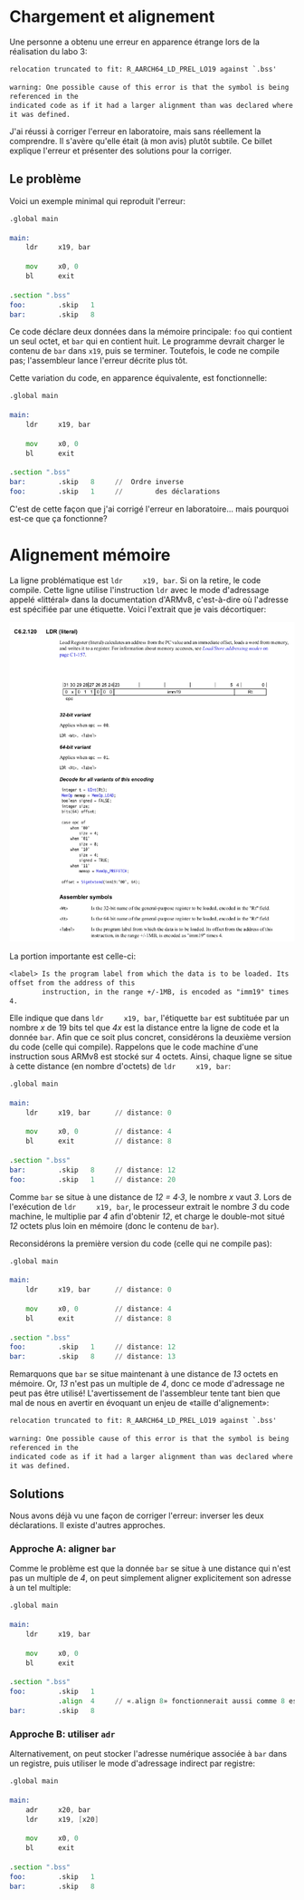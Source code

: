 # Chargement et alignement

Une personne a obtenu une erreur en apparence étrange lors de la réalisation du labo 3:

```
relocation truncated to fit: R_AARCH64_LD_PREL_LO19 against `.bss'

warning: One possible cause of this error is that the symbol is being referenced in the
indicated code as if it had a larger alignment than was declared where it was defined.
```

J'ai réussi à corriger l'erreur en laboratoire, mais sans réellement la comprendre.
Il s'avère qu'elle était (à mon avis) plutôt subtile. Ce billet explique l'erreur
et présenter des solutions pour la corriger.

## Le problème

Voici un exemple minimal qui reproduit l'erreur:

```asm
.global main

main:
    ldr     x19, bar

    mov     x0, 0
    bl      exit

.section ".bss"
foo:        .skip   1
bar:        .skip   8
```

Ce code déclare deux données dans la mémoire principale: ```foo``` qui
contient un seul octet, et ```bar``` qui en contient huit. Le programme
devrait charger le contenu de ```bar``` dans ```x19```,
puis se terminer. Toutefois, le code ne compile pas; l'assembleur lance
l'erreur décrite plus tôt.

Cette variation du code, en apparence équivalente, est fonctionnelle:

```asm
.global main

main:
    ldr     x19, bar

    mov     x0, 0
    bl      exit

.section ".bss"
bar:        .skip   8     //  Ordre inverse 
foo:        .skip   1     //        des déclarations
```

C'est de cette façon que j'ai corrigé l'erreur en laboratoire...
mais pourquoi est-ce que ça fonctionne?

# Alignement mémoire

La ligne problématique est ```ldr     x19, bar```. Si on la retire,
le code compile. Cette ligne utilise l'instruction ```ldr``` avec
le mode d'adressage appelé «littéral» dans la documentation d'ARMv8,
c'est-à-dire où l'adresse est spécifiée par une étiquette. Voici
l'extrait que je vais décortiquer:

<img src="./img/ldr.png" alt="Documentation de ldr" width="600"/>

La portion importante est celle-ci:

```
<label> Is the program label from which the data is to be loaded. Its offset from the address of this
        instruction, in the range +/-1MB, is encoded as "imm19" times 4.
```

Elle indique que dans ```ldr     x19, bar```, l'étiquette ```bar``` est subtituée
par un nombre _x_ de 19 bits tel que _4x_ est la distance entre la ligne
de code et la donnée ```bar```. Afin que ce soit plus concret, considérons la
deuxième version du code (celle qui compile). Rappelons que le code machine d'une instruction sous ARMv8
est stocké sur 4 octets. Ainsi, chaque ligne se situe à cette distance (en nombre
d'octets) de ```ldr     x19, bar```:

```asm
.global main

main:
    ldr     x19, bar      // distance: 0

    mov     x0, 0         // distance: 4
    bl      exit          // distance: 8

.section ".bss"
bar:        .skip   8     // distance: 12
foo:        .skip   1     // distance: 20 
```

Comme ```bar``` se situe à une distance de _12 = 4·3_, le nombre _x_ vaut _3_.
Lors de l'exécution de ```ldr     x19, bar```, le processeur extrait le nombre _3_
du code machine, le multiplie par _4_ afin d'obtenir _12_, et charge le double-mot
situé _12_ octets plus loin en mémoire (donc le contenu de ```bar```).

Reconsidérons la première version du code (celle qui ne compile pas):

```asm
.global main

main:
    ldr     x19, bar      // distance: 0

    mov     x0, 0         // distance: 4
    bl      exit          // distance: 8

.section ".bss"
foo:        .skip   1     // distance: 12
bar:        .skip   8     // distance: 13
```

Remarquons que ```bar``` se situe maintenant à une distance de _13_ octets en mémoire.
Or, _13_ n'est pas un multiple de _4_, donc ce mode d'adressage ne peut pas être utilisé!
L'avertissement de l'assembleur tente tant bien que mal de nous en avertir en évoquant
un enjeu de «taille d'alignement»:

```
relocation truncated to fit: R_AARCH64_LD_PREL_LO19 against `.bss'

warning: One possible cause of this error is that the symbol is being referenced in the
indicated code as if it had a larger alignment than was declared where it was defined.
```

## Solutions

Nous avons déjà vu une façon de corriger l'erreur: inverser les deux
déclarations. Il existe d'autres approches.

### Approche A: aligner ```bar```

Comme le problème est que la donnée ```bar``` se situe à une distance qui n'est pas un 
multiple de _4_, on peut simplement aligner explicitement son adresse à un
tel multiple:

```asm
.global main

main:
    ldr     x19, bar

    mov     x0, 0
    bl      exit

.section ".bss"
foo:        .skip   1
            .align  4     // «.align 8» fonctionnerait aussi comme 8 est un multiple de 4
bar:        .skip   8

```

### Approche B: utiliser ```adr```

Alternativement, on peut stocker l'adresse numérique associée à ```bar```
dans un registre, puis utiliser le mode d'adressage indirect par registre:

```asm
.global main

main:
    adr     x20, bar
    ldr     x19, [x20]

    mov     x0, 0
    bl      exit

.section ".bss"
foo:        .skip   1
bar:        .skip   8
```
